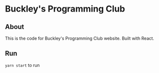 # Buckley's Programming Club

## About

This is the code for Buckley's Programming Club website. Built with React.

## Run

`yarn start` to run
